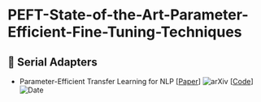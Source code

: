 # PEFT-State-of-the-Art-Parameter-Efficient-Fine-Tuning-Techniques

## 🚀 Serial Adapters

- Parameter-Efficient Transfer Learning for NLP [[Paper](https://arxiv.org/abs/1902.00751)]
  ![arXiv](https://img.shields.io/badge/arXiv-4a4a4a?style=flat&logo=arXiv&logoColor=white&labelColor=4a4a4a)
  [[Code](https://github.com/google-research/adapter-bert)]
  ![Date](https://img.shields.io/badge/2019.06.13-e07a5f?style=flat&labelColor=e07a5f&color=e07a5f)


